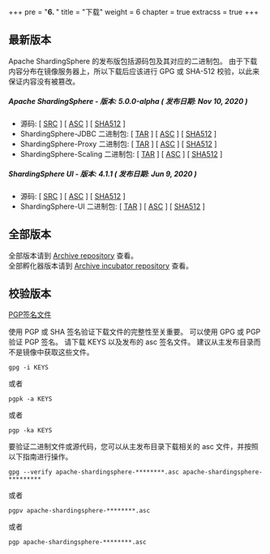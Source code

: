 +++
pre = "<b>6. </b>"
title = "下载"
weight = 6
chapter = true
extracss = true
+++

## 最新版本

Apache ShardingSphere 的发布版包括源码包及其对应的二进制包。
由于下载内容分布在镜像服务器上，所以下载后应该进行 GPG 或 SHA-512 校验，以此来保证内容没有被篡改。

##### Apache ShardingSphere - 版本: 5.0.0-alpha ( 发布日期: Nov 10, 2020 )

- 源码: [ [<u>SRC</u>](https://www.apache.org/dyn/closer.cgi/shardingsphere/5.0.0-alpha/apache-shardingsphere-5.0.0-alpha-src.zip) ] [ [<u>ASC</u>](https://downloads.apache.org/shardingsphere/5.0.0-alpha/apache-shardingsphere-5.0.0-alpha-src.zip.asc) ] [ [<u>SHA512</u>](https://downloads.apache.org/shardingsphere/5.0.0-alpha/apache-shardingsphere-5.0.0-alpha-src.zip.sha512) ]
- ShardingSphere-JDBC 二进制包: [ [<u>TAR</u>](https://www.apache.org/dyn/closer.cgi/shardingsphere/5.0.0-alpha/apache-shardingsphere-5.0.0-alpha-shardingsphere-jdbc-bin.tar.gz) ] [ [<u>ASC</u>](https://downloads.apache.org/shardingsphere/5.0.0-alpha/apache-shardingsphere-5.0.0-alpha-shardingsphere-jdbc-bin.tar.gz.asc) ] [ [<u>SHA512</u>](https://downloads.apache.org/shardingsphere/5.0.0-alpha/apache-shardingsphere-5.0.0-alpha-shardingsphere-jdbc-bin.tar.gz.sha512) ]
- ShardingSphere-Proxy 二进制包: [ [<u>TAR</u>](https://www.apache.org/dyn/closer.cgi/shardingsphere/5.0.0-alpha/apache-shardingsphere-5.0.0-alpha-shardingsphere-proxy-bin.tar.gz) ] [ [<u>ASC</u>](https://downloads.apache.org/shardingsphere/5.0.0-alpha/apache-shardingsphere-5.0.0-alpha-shardingsphere-proxy-bin.tar.gz.asc) ] [ [<u>SHA512</u>](https://downloads.apache.org/shardingsphere/5.0.0-alpha/apache-shardingsphere-5.0.0-alpha-shardingsphere-proxy-bin.tar.gz.sha512) ]
- ShardingSphere-Scaling 二进制包: [ [<u>TAR</u>](https://www.apache.org/dyn/closer.cgi/shardingsphere/5.0.0-alpha/apache-shardingsphere-5.0.0-alpha-shardingsphere-scaling-bin.tar.gz) ] [ [<u>ASC</u>](https://downloads.apache.org/shardingsphere/5.0.0-alpha/apache-shardingsphere-5.0.0-alpha-shardingsphere-scaling-bin.tar.gz.asc) ] [ [<u>SHA512</u>](https://downloads.apache.org/shardingsphere/5.0.0-alpha/apache-shardingsphere-5.0.0-alpha-shardingsphere-scaling-bin.tar.gz.sha512) ]

##### ShardingSphere UI - 版本: 4.1.1 ( 发布日期: Jun 9, 2020 )

- 源码: [ [<u>SRC</u>](https://www.apache.org/dyn/closer.cgi/shardingsphere/shardingsphere-ui-4.1.1/apache-shardingsphere-4.1.1-shardingsphere-ui-src.zip ) ] [ [<u>ASC</u>](https://downloads.apache.org/shardingsphere/shardingsphere-ui-4.1.1/apache-shardingsphere-4.1.1-shardingsphere-ui-src.zip.asc) ] [ [<u>SHA512</u>](https://downloads.apache.org/shardingsphere/shardingsphere-ui-4.1.1/apache-shardingsphere-4.1.1-shardingsphere-ui-src.zip.sha512) ]
- ShardingSphere-UI 二进制包: [ [<u>TAR</u>](https://www.apache.org/dyn/closer.cgi/shardingsphere/shardingsphere-ui-4.1.1/apache-shardingsphere-4.1.1-shardingsphere-ui-bin.tar.gz) ] [ [<u>ASC</u>](https://downloads.apache.org/shardingsphere/shardingsphere-ui-4.1.1/apache-shardingsphere-4.1.1-shardingsphere-ui-bin.tar.gz.asc) ] [ [<u>SHA512</u>](https://downloads.apache.org/shardingsphere/shardingsphere-ui-4.1.1/apache-shardingsphere-4.1.1-shardingsphere-ui-bin.tar.gz.sha512) ]

## 全部版本

全部版本请到 [Archive repository](https://archive.apache.org/dist/shardingsphere/) 查看。</br>
全部孵化器版本请到 [Archive incubator repository](https://archive.apache.org/dist/incubator/shardingsphere/) 查看。

## 校验版本

[PGP签名文件](https://downloads.apache.org/shardingsphere/KEYS)

使用 PGP 或 SHA 签名验证下载文件的完整性至关重要。
可以使用 GPG 或 PGP 验证 PGP 签名。
请下载 KEYS 以及发布的 asc 签名文件。
建议从主发布目录而不是镜像中获取这些文件。

```shell
gpg -i KEYS
```

或者

```shell
pgpk -a KEYS
```

或者

```shell
pgp -ka KEYS
```

要验证二进制文件或源代码，您可以从主发布目录下载相关的 asc 文件，并按照以下指南进行操作。

```shell
gpg --verify apache-shardingsphere-********.asc apache-shardingsphere-*********
```

或者

```shell
pgpv apache-shardingsphere-********.asc
```

或者

```shell
pgp apache-shardingsphere-********.asc
```
